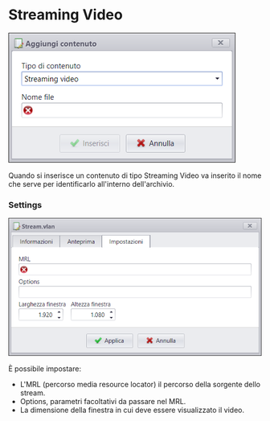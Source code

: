 # Streaming Video
![](/img/contents_video-streaming.png)

Quando si inserisce un contenuto di tipo Streaming Video va inserito il nome che serve per identificarlo all'interno dell'archivio.

### Settings
![](/img/contents_video-streaming_setting.png)

&Egrave; possibile impostare:

* L'MRL (percorso media resource locator) il percorso della sorgente dello stream.
* Options, parametri facoltativi da passare nel MRL.
* La dimensione della finestra in cui deve essere visualizzato il video.
